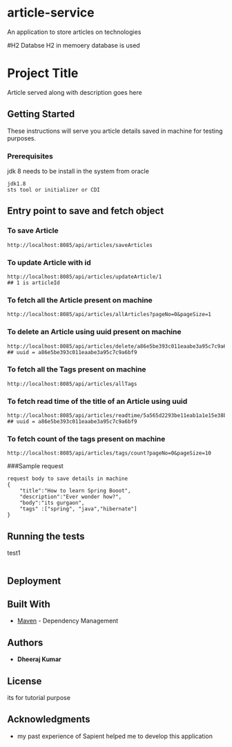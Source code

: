 # article-service
An application to store articles on technologies 

#H2 Databse
H2 in memoery database is used

# Project Title

Article served along with description goes here

## Getting Started

These instructions will serve you article details saved in machine for testing purposes.

### Prerequisites

jdk 8 needs to be install in the system from oracle

```
jdk1.8
sts tool or initializer or CDI
```
## Entry point to save and fetch object

### To save Article
```
http://localhost:8085/api/articles/saveArticles
```
### To update Article with id
```
http://localhost:8085/api/articles/updateArticle/1
## 1 is articleId
```
### To fetch all the Article present on machine
```
http://localhost:8085/api/articles/allArticles?pageNo=0&pageSize=1
```
### To delete an Article using uuid present on machine
```
http://localhost:8085/api/articles/delete/a86e5be393c011eaabe3a95c7c9a6bf9
## uuid = a86e5be393c011eaabe3a95c7c9a6bf9
```
### To fetch all the Tags present on machine
```
http://localhost:8085/api/articles/allTags
```
### To fetch read time of the title of an Article using uuid
```
http://localhost:8085/api/articles/readtime/5a565d2293be11eab1a1e15e38bfd222
## uuid = a86e5be393c011eaabe3a95c7c9a6bf9
```
### To fetch count of the tags present on machine
```
http://localhost:8085/api/articles/tags/count?pageNo=0&pageSize=10
```
###Sample request
```
request body to save details in machine
{
	"title":"How to learn Spring Booot",
	"description":"Ever wonder how?",
	"body":"its gurgaon",
	"tags" :["spring", "java","hibernate"]
}
```
## Running the tests


test1

```

```

## Deployment



## Built With

* [Maven](https://maven.apache.org/) - Dependency Management

 

## Authors

* **Dheeraj Kumar** 

## License

its for tutorial purpose 

## Acknowledgments

* my past experience of Sapient helped me to develop this application
